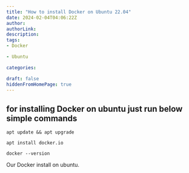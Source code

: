 ```yaml
---
title: "How to install Docker on Ubuntu 22.04"
date: 2024-02-04T04:06:22Z
author:
authorLink:
description:
tags:
- Docker

- Ubuntu

categories:

draft: false
hiddenFromHomePage: true
---
```


## for installing Docker on ubuntu just run below simple commands

    apt update && apt upgrade 

    apt install docker.io

    docker --version

Our Docker install on ubuntu.

